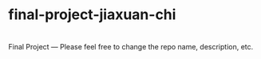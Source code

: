 # final-project-jiaxuan-chi
#
Final Project — Please feel free to change the repo name, description, etc.
